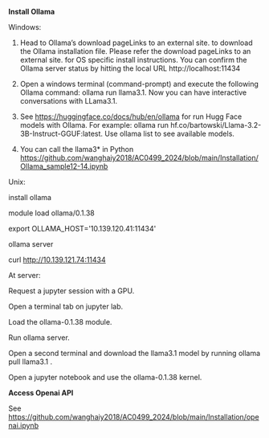 **Install Ollama**

Windows: 

1. Head to Ollama’s download pageLinks to an external site. to download the Ollama installation file.  Please refer the download pageLinks to an external site. for OS specific install instructions.  You can confirm the Ollama server status by hitting the local URL http://localhost:11434 

2. Open a windows terminal (command-prompt) and execute the following Ollama command:   ollama run llama3.1.  Now you can have interactive conversations with LLama3.1. 

3. See https://huggingface.co/docs/hub/en/ollama for run Hugg Face models with Ollama. For example: ollama run hf.co/bartowski/Llama-3.2-3B-Instruct-GGUF:latest. Use ollama list to see available models.  

4. You can call the llama3* in Python  https://github.com/wanghaiy2018/AC0499_2024/blob/main/Installation/Ollama_sample12-14.ipynb
 
Unix: 

install ollama 

module load ollama/0.1.38

export OLLAMA_HOST='10.139.120.41:11434'

ollama server 

curl http://10.139.121.74:11434

At server:  

Request a jupyter session with a GPU.

Open a terminal tab on jupyter lab.

Load the ollama-0.1.38 module.

Run ollama server.

Open a second terminal and download the llama3.1 model by running ollama pull llama3.1 .

Open a jupyter notebook and use the ollama-0.1.38 kernel.


**Access Openai API**

See https://github.com/wanghaiy2018/AC0499_2024/blob/main/Installation/openai.ipynb
